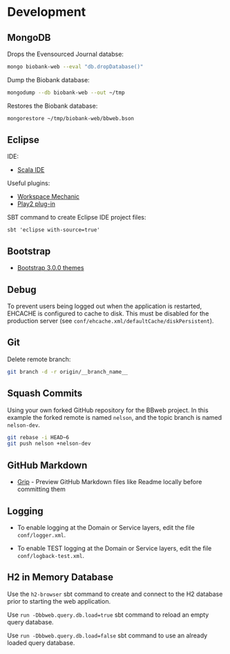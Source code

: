 # Development

## MongoDB

Drops the Evensourced Journal databse:

```bash
mongo biobank-web --eval "db.dropDatabase()"
```

Dump the Biobank database:

```bash
mongodump --db biobank-web --out ~/tmp
```

Restores the Biobank database:

```bash
mongorestore ~/tmp/biobank-web/bbweb.bson
```

## Eclipse

IDE:

* [Scala IDE](http://scala-ide.org/)

Useful plugins:

* [Workspace Mechanic](https://code.google.com/a/eclipselabs.org/p/workspacemechanic/)
* [Play2 plug-in](https://github.com/scala-ide/scala-ide-play2/wiki#installing-the-play2-plug-in-recommended)

SBT command to create Eclipse IDE project files:

    sbt 'eclipse with-source=true'

## Bootstrap

* [Bootstrap 3.0.0 themes](http://bootswatch.com/)

## Debug

To prevent users being logged out when the application is restarted, EHCACHE is configured to cache
to disk. This must be disabled for the production server (see
`conf/ehcache.xml/defaultCache/diskPersistent`).

## Git

Delete remote branch:

```bash
git branch -d -r origin/__branch_name__
```

## Squash Commits

Using your own forked GitHub repository for the BBweb project. In this example the forked remote is
named `nelson`, and the topic branch is named `nelson-dev`.

```bash
git rebase -i HEAD~6
git push nelson +nelson-dev
```

## GitHub Markdown

* [Grip](https://github.com/joeyespo/grip) - Preview GitHub Markdown files like Readme locally before committing them

## Logging

* To enable logging at the Domain or Service layers, edit the file `conf/logger.xml`.

* To enable TEST logging at the Domain or Service layers, edit the file `conf/logback-test.xml`.

## H2 in Memory Database

Use the `h2-browser` sbt command to create and connect to the H2 database prior to starting the
web application.

Use `run -Dbbweb.query.db.load=true` sbt command to reload an empty query database.

Use `run -Dbbweb.query.db.load=false` sbt command to use an already loaded query database.


